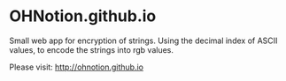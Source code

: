 # OHNotion.github.io
Small web app for encryption of strings. Using the decimal index of ASCII values, to encode the strings into rgb values.

Please visit: http://ohnotion.github.io
